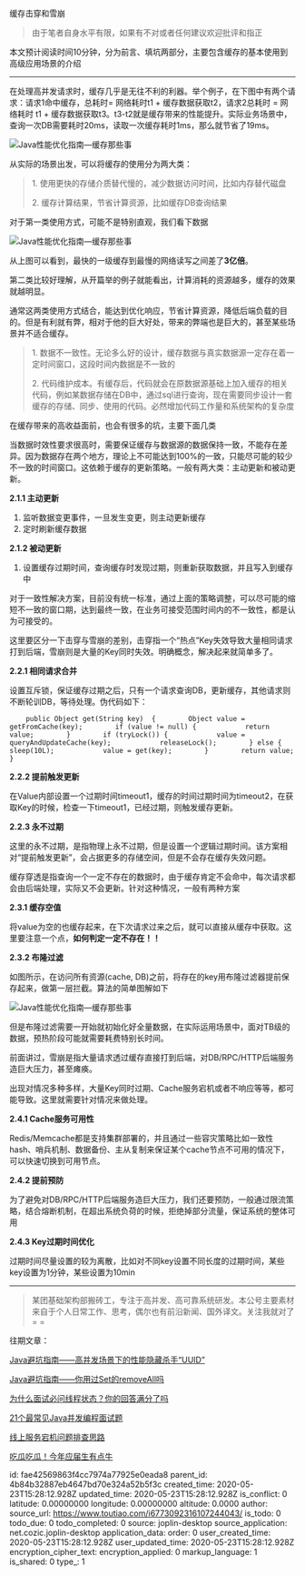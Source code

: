 缓存击穿和雪崩

> 由于笔者自身水平有限，如果有不对或者任何建议欢迎批评和指正

本文预计阅读时间10分钟，分为前言、填坑两部分，主要包含缓存的基本使用到高级应用场景的介绍

* * *

在处理高并发请求时，缓存几乎是无往不利的利器。举个例子，在下图中有两个请求：请求1命中缓存，总耗时= 网络耗时t1 + 缓存数据获取t2，请求2总耗时 = 网络耗时 t1 + 缓存数据获取t3。t3-t2就是缓存带来的性能提升。实际业务场景中，查询一次DB需要耗时20ms，读取一次缓存耗时1ms，那么就节省了19ms。

![Java性能优化指南—缓存那些事](:/a5f45c52cb0a417f8a6fde026553e94e)

从实际的场景出发，可以将缓存的使用分为两大类：

> 1\. 使用更快的存储介质替代慢的，减少数据访问时间，比如内存替代磁盘
> 
> 2\. 缓存计算结果，节省计算资源，比如缓存DB查询结果

对于第一类使用方式，可能不是特别直观，我们看下数据

![Java性能优化指南—缓存那些事](:/3ee398a029fa4d1cbe148c27c564eb94)

从上图可以看到，最快的一级缓存到最慢的网络读写之间差了**3亿倍**。

第二类比较好理解，从开篇举的例子就能看出，计算消耗的资源越多，缓存的效果就越明显。

通常这两类使用方式结合，能达到优化响应，节省计算资源，降低后端负载的目的。但是有利就有弊，相对于他的巨大好处，带来的弊端也是巨大的，甚至某些场景并不适合缓存。

> 1\. 数据不一致性。无论多么好的设计，缓存数据与真实数据源一定存在着一定时间窗口，这段时间内数据是不一致的
> 
> 2\. 代码维护成本。有缓存后，代码就会在原数据源基础上加入缓存的相关代码，例如某数据存储在DB中，通过sql进行查询，现在需要同步设计一套缓存的存储、同步、使用的代码。必然增加代码工作量和系统架构的复杂度

在缓存带来的高收益面前，也会有很多的坑，主要下面几类

当数据时效性要求很高时，需要保证缓存与数据源的数据保持一致，不能存在差异。因为数据存在两个地方，理论上不可能达到100%的一致，只能尽可能的较少不一致的时间窗口。这依赖于缓存的更新策略。一般有两大类：主动更新和被动更新。

**2.1.1 主动更新**

1.  监听数据变更事件，一旦发生变更，则主动更新缓存
2.  定时刷新缓存数据

**2.1.2 被动更新**

1.  设置缓存过期时间，查询缓存时发现过期，则重新获取数据，并且写入到缓存中

对于一致性解决方案，目前没有统一标准，通过上面的策略调整，可以尽可能的缩短不一致的窗口期，达到最终一致，在业务可接受范围时间内的不一致性，都是认为可接受的。

这里要区分一下击穿与雪崩的差别，击穿指一个“热点”Key失效导致大量相同请求打到后端，雪崩则是大量的Key同时失效。明确概念，解决起来就简单多了。

**2.2.1 相同请求合并**

设置互斥锁，保证缓存过期之后，只有一个请求查询DB，更新缓存，其他请求则不断轮训DB，等待处理。伪代码如下：

```
    public Object get(String key)  {        Object value = getFromCache(key);        if (value != null) {            return value;        }        if (tryLock()) {            value = queryAndUpdateCache(key);            releaseLock();        } else {            sleep(10L);            value = get(key);        }        return value;    }
```

**2.2.2 提前触发更新**

在Value内部设置一个过期时间timeout1，缓存的时间过期时间为timeout2，在获取Key的时候，检查一下timeout1，已经过期，则触发缓存更新。

**2.2.3 永不过期**

这里的永不过期，是指物理上永不过期，但是设置一个逻辑过期时间。该方案相对“提前触发更新”，会占据更多的存储空间，但是不会存在缓存失效问题。

缓存穿透是指查询一个一定不存在的数据时，由于缓存肯定不会命中，每次请求都会由后端处理，实际又不会更新。针对这种情况，一般有两种方案

**2.3.1 缓存空值**

将value为空的也缓存起来，在下次请求过来之后，就可以直接从缓存中获取。这里要注意一个点，**如何判定一定不存在！！**

**2.3.2 布隆过滤**

如图所示，在访问所有资源(cache, DB)之前，将存在的key用布隆过滤器提前保存起来，做第一层拦截。算法的简单图解如下

![Java性能优化指南—缓存那些事](:/095b9e31d16e4a678d474fb74ee5fc26)

但是布隆过滤需要一开始就初始化好全量数据，在实际运用场景中，面对TB级的数据，预热阶段可能就需要耗费特别长时间。

前面讲过，雪崩是指大量请求透过缓存直接打到后端，对DB/RPC/HTTP后端服务造巨大压力，甚至瘫痪。

出现对情况多种多样，大量Key同时过期、Cache服务宕机或者不响应等等，都可能导致。这里就需要针对情况来做处理。

**2.4.1 Cache服务可用性**

Redis/Memcache都是支持集群部署的，并且通过一些容灾策略比如一致性hash、哨兵机制、数据备份、主从复制来保证某个cache节点不可用的情况下，可以快速切换到可用节点。

**2.4.2 提前预防**

为了避免对DB/RPC/HTTP后端服务造巨大压力，我们还要预防，一般通过限流策略，结合熔断机制，在超出系统负荷的时候，拒绝掉部分流量，保证系统的整体可用

**2.4.3 Key过期时间优化**

过期时间尽量设置的较为离散，比如对不同key设置不同长度的过期时间，某些key设置为1分钟，某些设置为10min

* * *

> 某团基础架构部搬砖工，专注于高并发、高可靠系统研发。本公号主要素材来自于个人日常工作、思考，偶尔也有前沿新闻、国外译文。关注我就对了= =

往期文章：

[Java避坑指南——高并发场景下的性能隐藏杀手“UUID”](https://www.toutiao.com/i6769952815772074509/?group_id=6769952815772074509)

[Java避坑指南——你用过Set的removeAll吗](https://www.toutiao.com/i6769952238195442187/?group_id=6769952238195442187)

[为什么面试必问线程状态？你的回答满分了吗](https://www.toutiao.com/i6767681760193937931/?group_id=6767681760193937931)

[21个最常见Java并发编程面试题](https://www.toutiao.com/i6735785241270567435/?group_id=6735785241270567435)

[线上服务宕机问题排查思路](https://www.toutiao.com/i6734267983952085508/?group_id=6734267983952085508)

[吃瓜吃瓜！今年应届生有点牛](https://www.toutiao.com/i6769949557376680460/?group_id=6769949557376680460)

id: fae42569863f4cc7974a77925e0eada8
parent_id: 4b84b32887eb4647bd70e324a52b5f3c
created_time: 2020-05-23T15:28:12.928Z
updated_time: 2020-05-23T15:28:12.928Z
is_conflict: 0
latitude: 0.00000000
longitude: 0.00000000
altitude: 0.0000
author: 
source_url: https://www.toutiao.com/i6773092316107244043/
is_todo: 0
todo_due: 0
todo_completed: 0
source: joplin-desktop
source_application: net.cozic.joplin-desktop
application_data: 
order: 0
user_created_time: 2020-05-23T15:28:12.928Z
user_updated_time: 2020-05-23T15:28:12.928Z
encryption_cipher_text: 
encryption_applied: 0
markup_language: 1
is_shared: 0
type_: 1